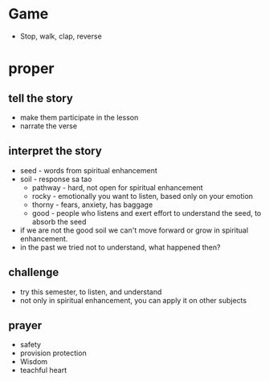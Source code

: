 # Game
- Stop, walk, clap, reverse
# proper
## tell the story
- make them participate in the lesson
- narrate the verse
## interpret the story
- seed - words from spiritual enhancement
- soil - response sa tao
	- pathway - hard, not open for spiritual enhancement
	- rocky - emotionally you want to listen, based only on your emotion
	- thorny - fears, anxiety, has baggage
	- good - people who listens and exert effort to understand the seed, to absorb the seed
- if we are not the good soil we can't move forward or grow in spiritual enhancement.
- in the past we tried not to understand, what happened then?
## challenge
- try this semester, to listen, and understand
- not only in spiritual enhancement, you can apply it on other subjects
## prayer
- safety
- provision protection
- Wisdom
- teachful heart